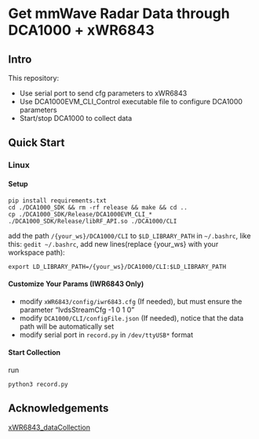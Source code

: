 # Get mmWave Radar Data through DCA1000 + xWR6843

## Intro 

This repository:

  - Use serial port to send cfg parameters to xWR6843 
  - Use DCA1000EVM_CLI_Control executable file to configure DCA1000 parameters
  - Start/stop DCA1000 to collect data

## Quick Start

### Linux

#### Setup

```
pip install requirements.txt
cd ./DCA1000_SDK && rm -rf release && make && cd ..
cp ./DCA1000_SDK/Release/DCA1000EVM_CLI_* ./DCA1000_SDK/Release/libRF_API.so ./DCA1000/CLI
```
add the path ```/{your_ws}/DCA1000/CLI``` to ```$LD_LIBRARY_PATH``` in ```~/.bashrc```, like this:
 ```gedit ~/.bashrc```, add new lines(replace {your_ws} with your workspace path):

```
export LD_LIBRARY_PATH=/{your_ws}/DCA1000/CLI:$LD_LIBRARY_PATH
```

#### Customize Your Params (IWR6843 Only)

- modify ```xWR6843/config/iwr6843.cfg``` (If needed), but must ensure the parameter “lvdsStreamCfg -1 0 1 0”
- modify ```DCA1000/CLI/configFile.json``` (If needed), notice that the data path will be automatically set
- modify serial port in ```record.py``` in ```/dev/ttyUSB*``` format

#### Start Collection

run

```
python3 record.py
```

## Acknowledgements

[xWR6843_dataCollection](https://github.com/fanl0228/xWR6843_dataCollection)
